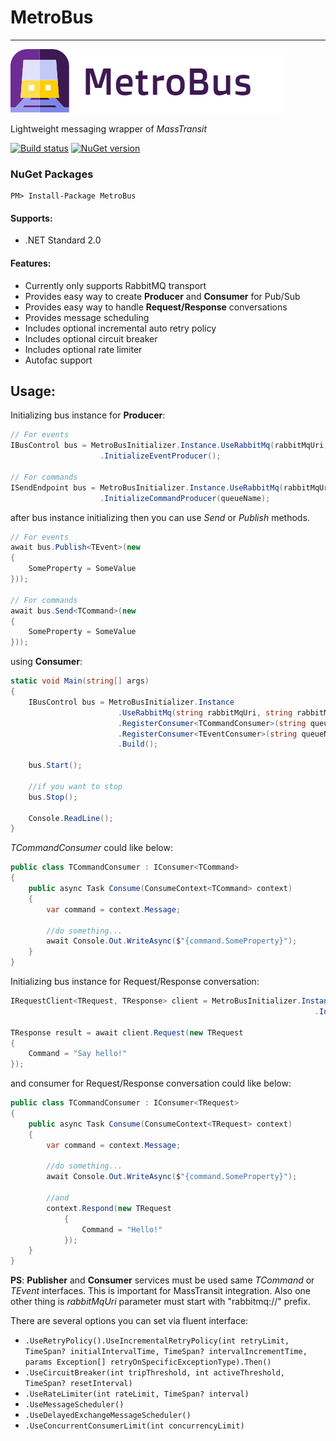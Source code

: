 #   **MetroBus**
------------------------------

![alt tag](https://raw.githubusercontent.com/GokGokalp/MetroBus/master/misc/metrobus-logo.png)

Lightweight messaging wrapper of _MassTransit_

[![Build status](https://ci.appveyor.com/api/projects/status/o39lu901yp69hkl0?svg=true)](https://ci.appveyor.com/project/GokGokalp/metrobus)
[![NuGet version](https://badge.fury.io/nu/MetroBus.svg)](https://badge.fury.io/nu/MetroBus)

### NuGet Packages
``` 
PM> Install-Package MetroBus
```

#### Supports:
- .NET Standard 2.0

#### Features:
- Currently only supports RabbitMQ transport
- Provides easy way to create **Producer** and **Consumer** for Pub/Sub
- Provides easy way to handle **Request/Response** conversations
- Provides message scheduling
- Includes optional incremental auto retry policy
- Includes optional circuit breaker
- Includes optional rate limiter
- Autofac support

Usage:
-----

Initializing bus instance for **Producer**:

```cs
// For events
IBusControl bus = MetroBusInitializer.Instance.UseRabbitMq(rabbitMqUri, rabbitMqUserName, rabbitMqPassword)
					.InitializeEventProducer();

// For commands
ISendEndpoint bus = MetroBusInitializer.Instance.UseRabbitMq(rabbitMqUri, rabbitMqUserName, rabbitMqPassword)
                    .InitializeCommandProducer(queueName);
```

after bus instance initializing then you can use _Send_ or _Publish_ methods.

```cs
// For events
await bus.Publish<TEvent>(new
{
    SomeProperty = SomeValue
}));

// For commands
await bus.Send<TCommand>(new
{
    SomeProperty = SomeValue
}));
```


using **Consumer**:

```cs
static void Main(string[] args)
{
	IBusControl bus = MetroBusInitializer.Instance
                        .UseRabbitMq(string rabbitMqUri, string rabbitMqUserName, string rabbitMqPassword)
                        .RegisterConsumer<TCommandConsumer>(string queueName)
                        .RegisterConsumer<TEventConsumer>(string queueName)
                        .Build();

	bus.Start();

	//if you want to stop
	bus.Stop();

	Console.ReadLine();
}
```


_TCommandConsumer_ could like below:

```cs
public class TCommandConsumer : IConsumer<TCommand>
{
    public async Task Consume(ConsumeContext<TCommand> context)
    {
        var command = context.Message;

		//do something...
        await Console.Out.WriteAsync($"{command.SomeProperty}");
    }
}
```

Initializing bus instance for Request/Response conversation:

```cs
IRequestClient<TRequest, TResponse> client = MetroBusInitializer.Instance.UseRabbitMq(string rabbitMqUri, string rabbitMqUserName, string rabbitMqPassword)
                                                                    .InitializeRequestClient<TRequest, TResponse>(string queueName);

TResponse result = await client.Request(new TRequest
{
    Command = "Say hello!"
});
```

and consumer for Request/Response conversation could like below:

```cs
public class TCommandConsumer : IConsumer<TRequest>
{
    public async Task Consume(ConsumeContext<TRequest> context)
    {
        var command = context.Message;

		//do something...
        await Console.Out.WriteAsync($"{command.SomeProperty}");

		//and
		context.Respond(new TRequest
            {
                Command = "Hello!"
            });
    }
}
```


**PS**: **Publisher** and **Consumer** services must be used same _TCommand_ or _TEvent_ interfaces. This is important for MassTransit integration. Also one other thing is _rabbitMqUri_ parameter must start with "rabbitmq://" prefix.


There are several options you can set via fluent interface:
- `.UseRetryPolicy().UseIncrementalRetryPolicy(int retryLimit, TimeSpan? initialIntervalTime, TimeSpan? intervalIncrementTime, params Exception[] retryOnSpecificExceptionType).Then()`
- `.UseCircuitBreaker(int tripThreshold, int activeThreshold, TimeSpan? resetInterval)`
- `.UseRateLimiter(int rateLimit, TimeSpan? interval)`
- `.UseMessageScheduler()`
- `.UseDelayedExchangeMessageScheduler()`
- `.UseConcurrentConsumerLimit(int concurrencyLimit)`